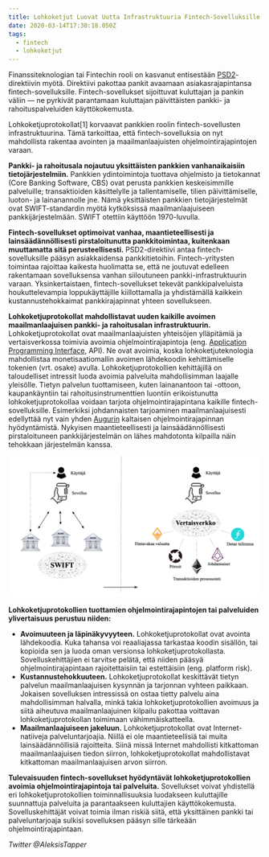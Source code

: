 ```yaml
---
title: Lohkoketjut Luovat Uutta Infrastruktuuria Fintech-Sovelluksille
date: 2020-03-14T17:30:18.050Z
tags:
  - fintech
  - lohkoketjut
---
```

Finanssiteknologian tai Fintechin rooli on kasvanut entisestään [PSD2](https://fintechrockers.com/psd2-for-dummies/)-direktiivin myötä. Direktiivi pakottaa pankit avaamaan asiakasrajapintansa fintech-sovelluksille. Fintech-sovellukset sijoittuvat kuluttajan ja pankin väliin — ne pyrkivät parantamaan kuluttajan päivittäisten pankki- ja rahoituspalveluiden käyttökokemusta.

Lohkoketjuprotokollat\[1] korvaavat pankkien roolin fintech-sovellusten infrastruktuurina. Tämä tarkoittaa, että fintech-sovelluksia on nyt mahdollista rakentaa avointen ja maailmanlaajuisten ohjelmointirajapintojen varaan.

**Pankki- ja rahoitusala nojautuu yksittäisten pankkien vanhanaikaisiin tietojärjestelmiin.** Pankkien ydintoimintoja tuottava ohjelmisto ja tietokannat (Core Banking Software, CBS) ovat perusta pankkien keskeisimmille palveluille; transaktioiden käsittelylle ja tallentamiselle, tilien päivittämiselle, luoton- ja lainanannolle jne. Nämä yksittäisten pankkien tietojärjestelmät ovat SWIFT-standardin myötä kytköksissä maailmanlaajuiseen pankkijärjestelmään. SWIFT otettiin käyttöön 1970-luvulla.

**Fintech-sovellukset optimoivat vanhaa, maantieteellisesti ja lainsäädännöllisesti pirstaloitunutta pankkitoimintaa, kuitenkaan muuttamatta sitä perusteellisesti.** PSD2-direktiivi antaa fintech-sovelluksille pääsyn asiakkaidensa pankkitietoihin. Fintech-yritysten toimintaa rajoittaa kaikesta huolimatta se, että ne joutuvat edelleen rakentamaan sovelluksensa vanhan siiloutuneen pankki-infrastruktuurin varaan. Yksinkertaistaen, fintech-sovellukset tekevät pankkipalveluista houkuttelevampia loppukäyttäjille kiillottamalla ja yhdistämällä kaikkein kustannustehokkaimat pankkirajapinnat yhteen sovellukseen.

**Lohkoketjuprotokollat mahdollistavat uuden kaikille avoimen maailmanlaajuisen pankki- ja rahoitusalan infrastruktuurin.** Lohkoketjuprotokollat ovat maailmanlaajuisten yhteisöjen ylläpitämiä ja vertaisverkossa toimivia avoimia ohjelmointirajapintoja (eng. [Application Programming Interface](https://fi.wikipedia.org/wiki/Ohjelmointirajapinta), API). Ne ovat avoimia, koska lohkoketjuteknologia mahdollistaa monetisaatiomallin avoimen lähdekoodin kehittämiselle tokenien (vrt. osake) avulla. Lohkoketjuprotokollien kehittäjillä on taloudelliset intressit luoda avoimia palveluita mahdollisimman laajalle yleisölle. Tietyn palvelun tuottamiseen, kuten lainanantoon tai -ottoon, kaupankäyntiin tai rahoitusinstrumenttien luontiin erikoistunutta lohkoketjuprotokollaa voidaan tarjota ohjelmointirajapintana kaikille fintech-sovelluksille. Esimerkiksi johdannaisten tarjoaminen maailmanlaajuisesti edellyttää nyt vain yhden [Augurin](https://www.augur.net/) kaltaisen ohjelmointirajapinnan hyödyntämistä. Nykyisen maantieteellisesti ja lainsäädännöllisesti pirstaloituneen pankkijärjestelmän on lähes mahdotonta kilpailla näin tehokkaan järjestelmän kanssa.

![](/static/img/1_gpd7nmxx7dajkvpfv05wfa.png)

**Lohkoketjuprotokollien tuottamien ohjelmointirajapintojen tai palveluiden ylivertaisuus perustuu niiden:**

* **Avoimuuteen ja läpinäkyvyyteen.** Lohkoketjuprotokollat ovat avointa lähdekoodia. Kuka tahansa voi reaaliajassa tarkastaa koodin sisällön, tai kopioida sen ja luoda oman versionsa lohkoketjuprotokollasta. Sovelluskehittäjien ei tarvitse pelätä, että niiden pääsyä ohjelmointirajapintaan rajoitettaisiin tai estettäisiin (eng. platform risk).
* **Kustannustehokkuuteen.** Lohkoketjuprotokollat keskittävät tietyn palvelun maailmanlaajuisen kysynnän ja tarjonnan vyhteen paikkaan. Jokaisen sovelluksen intressissä on ostaa tietty palvelu aina mahdollisimman halvalla, minkä takia lohkoketjuprotokollien avoimuus ja siitä aiheutuva maailmanlaajuinen kilpailu pakottaa voittavan lohkoketjuprotokollan toimimaan vähimmäiskatteella.
* **Maailmanlaajuiseen jakeluun.** Lohkoketjuprotokollat ovat Internet-natiiveja palveluntarjoajia. Niillä ei ole maantieteellisiä tai muita lainsäädännöllisiä rajoitteita. Siinä missä Internet mahdollisti kitkattoman maailmanlaajuisen tiedon siirron, lohkoketjuprotokollat mahdollistavat kitkattoman maailmanlaajuisen arvon siirron.

**Tulevaisuuden fintech-sovellukset hyödyntävät lohkoketjuprotokollien avoimia ohjelmointirajapintoja tai palveluita.** Sovellukset voivat yhdistellä eri lohkoketjuprotokollien toiminnallisuuksia luodakseen kuluttajille suunnattuja palveluita ja parantaakseen kuluttajien käyttökokemusta. Sovelluskehittäjät voivat toimia ilman riskiä siitä, että yksittäinen pankki tai palveluntarjoaja sulkisi sovelluksen pääsyn sille tärkeään ohjelmointirajapintaan.

*Twitter @AleksisTapper*